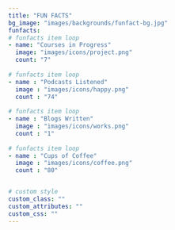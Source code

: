 ```yaml
---
title: "FUN FACTS"
bg_image: "images/backgrounds/funfact-bg.jpg"
funfacts:
# funfacts item loop
- name: "Courses in Progress"
  image: "images/icons/project.png"
  count: "7"
  
# funfacts item loop
- name : "Podcasts Listened"
  image : "images/icons/happy.png"
  count : "74"
  
# funfacts item loop
- name : "Blogs Written"
  image : "images/icons/works.png"
  count : "1"
  
# funfacts item loop
- name : "Cups of Coffee"
  image : "images/icons/coffee.png"
  count : "80"


# custom style
custom_class: "" 
custom_attributes: "" 
custom_css: ""
---
```

